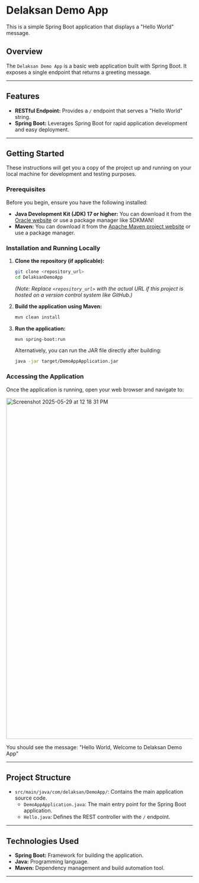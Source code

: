 # Delaksan Demo App

This is a simple Spring Boot application that displays a "Hello World" message.

## Overview

The `Delaksan Demo App` is a basic web application built with Spring Boot. It exposes a single endpoint that returns a greeting message.

---

## Features

* **RESTful Endpoint:** Provides a `/` endpoint that serves a "Hello World" string.
* **Spring Boot:** Leverages Spring Boot for rapid application development and easy deployment.

---

## Getting Started

These instructions will get you a copy of the project up and running on your local machine for development and testing purposes.

### Prerequisites

Before you begin, ensure you have the following installed:

* **Java Development Kit (JDK) 17 or higher:** You can download it from the [Oracle website](https://www.oracle.com/java/technologies/downloads/) or use a package manager like SDKMAN!
* **Maven:** You can download it from the [Apache Maven project website](https://maven.apache.org/download.cgi) or use a package manager.

### Installation and Running Locally

1.  **Clone the repository (if applicable):**
    ```bash
    git clone <repository_url>
    cd DelaksanDemoApp
    ```
    *(Note: Replace `<repository_url>` with the actual URL if this project is hosted on a version control system like GitHub.)*

2.  **Build the application using Maven:**
    ```bash
    mvn clean install
    ```

3.  **Run the application:**
    ```bash
    mvn spring-boot:run
    ```

    Alternatively, you can run the JAR file directly after building:
    ```bash
    java -jar target/DemoAppApplication.jar
    ```

### Accessing the Application

Once the application is running, open your web browser and navigate to:


<img width="922" alt="Screenshot 2025-05-29 at 12 18 31 PM" src="https://github.com/user-attachments/assets/79df5d92-5a9e-4466-b3dd-f6f84ce875f3" />


You should see the message: "Hello World, Welcome to Delaksan Demo App"

---

## Project Structure

* `src/main/java/com/delaksan/DemoApp/`: Contains the main application source code.
    * `DemoAppApplication.java`: The main entry point for the Spring Boot application.
    * `Hello.java`: Defines the REST controller with the `/` endpoint.

---

## Technologies Used

* **Spring Boot:** Framework for building the application.
* **Java:** Programming language.
* **Maven:** Dependency management and build automation tool.

---
